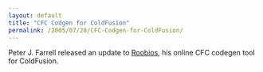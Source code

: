 ```yaml
---
layout: default
title: "CFC Codgen for ColdFusion"
permalink: /2005/07/20/CFC-Codgen-for-ColdFusion/
---
```


Peter J. Farrell released an update to <a href="http://rooibos.maestropublishing.com/" target="_blank">Roobios</a>, his online CFC codegen tool for ColdFusion.